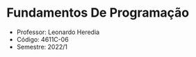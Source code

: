 # Fundamentos De Programação

-  Professor: Leonardo Heredia
-  Código: 4611C-06
-  Semestre: 2022/1
